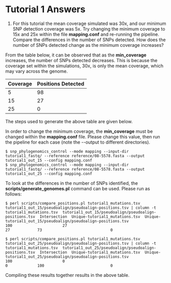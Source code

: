 Tutorial 1 Answers
==================

1. For this tutorial the mean coverage simulated was 30x, and our minimum SNP detection coverage was 5x.  Try changing the minimum coverage to 15x and 25x within the file __mapping.conf__ and re-running the pipeline.  Compare the differences in the number of SNPs detected.  How does the number of SNPs detected change as the minimum coverage increases?

From the table below, it can be observed that as the __min_coverage__ increases, the number of SNPs detected decreases.  This is because the coverage set within the simulations, 30x, is only the mean coverage, which may vary across the genome.

| Coverage | Positions Detected |
| -------- | ------------------ |
|        5 |                 98 |
|       15 |                 27 |
|       25 |                  0 |

The steps used to generate the above table are given below.

In order to change the minimum coverage, the __min_coverage__ must be changed within the __mapping.conf__ file.  Please change this value, then run the pipeline for each case (note the --output to different directories).

	$ snp_phylogenomics_control --mode mapping --input-dir tutorial1_fastq/ --reference reference/08-5578.fasta --output tutorial1_out_15 --config mapping.conf
	$ snp_phylogenomics_control --mode mapping --input-dir tutorial1_fastq/ --reference reference/08-5578.fasta --output tutorial1_out_25 --config mapping.conf

To look at the differences in the number of SNPs identified, the __scripts/generate_genomes.pl__ command can be used.  Please run as follows:

	$ perl scripts/compare_positions.pl tutorial1_mutations.tsv tutorial1_out_15/pseudoalign/pseudoalign-positions.tsv | column -t
	tutorial1_mutations.tsv  tutorial1_out_15/pseudoalign/pseudoalign-positions.tsv  Intersection  Unique-tutorial1_mutations.tsv  Unique-tutorial1_out_15/pseudoalign/pseudoalign-positions.tsv
	100                      27                                                      27            73                              0
	
	$ perl scripts/compare_positions.pl tutorial1_mutations.tsv tutorial1_out_25/pseudoalign/pseudoalign-positions.tsv | column -t
	tutorial1_mutations.tsv  tutorial1_out_25/pseudoalign/pseudoalign-positions.tsv  Intersection  Unique-tutorial1_mutations.tsv  Unique-tutorial1_out_25/pseudoalign/pseudoalign-positions.tsv
	100                      0                                                       0             100                             0

Compiling these results together results in the above table.
